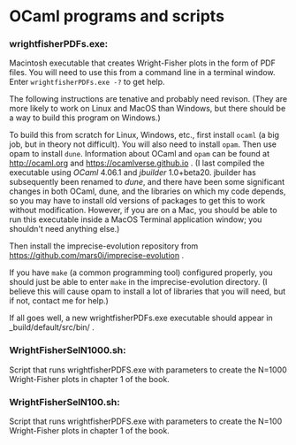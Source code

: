 OCaml programs and scripts
===

### wrightfisherPDFs.exe: 

Macintosh executable that creates Wright-Fisher plots in the form of PDF
files.  You will need to use this from a command line in a terminal
window.  Enter `wrightfisherPDFs.exe -?` to get help.

The following instructions are tenative and probably need revison.
(They are more likely to work on Linux and MacOS than Windows, but
there should be a way to build this program on Windows.)

To build this from scratch for Linux, Windows, etc., first install
`ocaml` (a big job, but in theory not difficult). You will also need to
install `opam`.   Then use opam to install `dune`.  Information about
OCaml and `opam` can be found at http://ocaml.org and
https://ocamlverse.github.io .  (I last compiled the executable using *OCaml* 4.06.1
and *jbuilder* 1.0+beta20.  jbuilder has subsequently been renamed to *dune*, and there
have been some significant changes in both OCaml, dune, and the libraries on which
my code depends, so you may have to install old versions of packages to get this to
work without modification.  However, if you are on a Mac, you should be able to run
this executable inside a MacOS Terminal application window; you shouldn't need anything
else.)

Then install the imprecise-evolution repository from
https://github.com/mars0i/imprecise-evolution .

If you have `make` (a common programming tool) configured properly, you
should just be able to enter `make` in the imprecise-evolution
directory.  (I believe this will cause opam to install a lot of
libraries that you will need, but if not, contact me for help.)

If all goes well, a new wrightfisherPDFs.exe executable should appear in
_build/default/src/bin/ .

### WrightFisherSelN1000.sh:

Script that runs wrightfisherPDFS.exe with parameters to create the
N=1000 Wright-Fisher plots in chapter 1 of the book.

### WrightFisherSelN100.sh:

Script that runs wrightfisherPDFS.exe with parameters to create the
N=100 Wright-Fisher plots in chapter 1 of the book.
